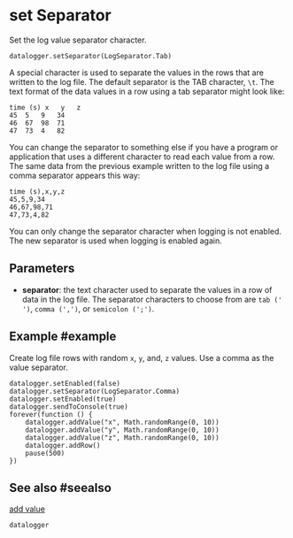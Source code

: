 # set Separator

Set the log value separator character.

```sig
datalogger.setSeparator(LogSeparator.Tab)
```

A special character is used to separate the values in the rows that are written to the log file. The default separator is the TAB character, ``\t``. The text format of the data values in a row using a tab separator might look like:

```
time (s) x   y   z
45  5   9   34
46  67  98  71
47  73  4   82
```

You can change the separator to something else if you have a program or application that uses a different character to read each value from a row. The same data from the previous example written to the log file using a comma separator appears this way:

```
time (s),x,y,z
45,5,9,34
46,67,98,71
47,73,4,82
```

You can only change the separator character when logging is not enabled. The new separator is used when logging is enabled again.

## Parameters

* **separator**: the text character used to separate the values in a row of data in the log file. The separator characters to choose from are `tab ('    ')`, `comma (',')`, or `semicolon (';')`.

## Example #example

Create log file rows with random `x`, `y`, and, `z` values. Use a comma as the value separator.

```blocks
datalogger.setEnabled(false)
datalogger.setSeparator(LogSeparator.Comma)
datalogger.setEnabled(true)
datalogger.sendToConsole(true)
forever(function () {
    datalogger.addValue("x", Math.randomRange(0, 10))
    datalogger.addValue("y", Math.randomRange(0, 10))
    datalogger.addValue("z", Math.randomRange(0, 10))
    datalogger.addRow()
    pause(500)
})
```

## See also #seealso

[add value](/reference/datalogger/add-value)

```package
datalogger
```
